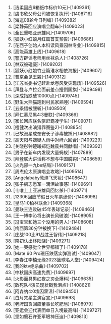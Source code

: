 
1. [洁柔回应6箱纸巾标价10元]-[1409361]
1. [虞书欣父母公司被恢复执行]-[1408716]
1. [海巡08轮今日列编]-[1409382]
1. [梁静茹回应演唱会翻车]-[1409023]
1. [全民重唱亚洲雄风]-[1409706]
1. [狐妖小红娘月红篇首支预告]-[1409686]
1. [花西子创始人本科读风景园林专业]-[1409815]
1. [高能英雄上线]-[1409618]
1. [警方辟谣老师用丝袜杀人]-[1408726]
1. [林双被碰瓷]-[1409202]
1. [狐妖小红娘竹业篇淮水相依海报]-[1409607]
1. [普京会见王毅]-[1409312]
1. [江苏省委书记赶赴龙卷风受灾现场]-[1409526]
1. [拜登与卢拉会面前差点撞倒国旗]-[1409498]
1. [深成指跌破10000点]-[1409745]
1. [野生大熊猫跑到村民家熟睡]-[1409594]
1. [五条悟被腰斩]-[1408509]
1. [拜仁慕尼黑4:3曼联]-[1409366]
1. [家长回应联名驱赶霸凌学生]-[1409071]
1. [檀健次出演猎罪图鉴2]-[1408854]
1. [已故港星成奎安长子涉毒被捕]-[1408982]
1. [高天阳与嫌疑人雨中对峙六回合]-[1409229]
1. [关晓彤钟楚曦郑恺魏晨共同献唱]-[1409392]
1. [男子在新车内发现大量蚂蚁]-[1407889]
1. [拜登联大讲话称不想与中国脱钩]-[1408659]
1. [火光邵一九be结局]-[1409157]
1. [周杰伦太原演唱会攻略]-[1409514]
1. [Angelababy敦煌飞天妆]-[1408647]
1. [张子枫志愿军一滴泪故事感]-[1409691]
1. [韦唯上上亚洲雄风回忆杀]-[1409771]
1. [12306回应节假日火车票涨价]-[1408098]
1. [皇马1:0柏林联合]-[1409368]
1. [曼联三连败破45年丢球记录]-[1409463]
1. [王一博李沁将出演长风破浪]-[1408905]
1. [冯宝宝和她三个没用的男人]-[1408608]
1. [梅西第36分钟被换下]-[1409484]
1. [庄战100比91战胜王智伟]-[1409218]
1. [南初认出林陆骁]-[1409271]
1. [她一哭感觉全世界都错了]-[1409178]
1. [Mate 60 Pro碾压跌落实弹测试]-[1409047]
1. [李春江李楠无缘2023篮球名人堂]-[1409424]
1. [我的ktv绝杀曲]-[1409702]
1. [中秋国庆高速免费]-[1409697]
1. [火影面具男红夜之刃全爆料]-[1409635]
1. [敢死队4演员现状戳我泪点]-[1408621]
1. [阿森纳4:0埃因霍温]-[1409450]
1. [白月梵星主演官宣]-[1409693]
1. [老牌国货回应董事长吃肥皂]-[1408979]
1. [亚运会迎代表团单日入境最高峰]-[1409727]
1. [坚如磐石许亚军眼神压迫]-[1409813]